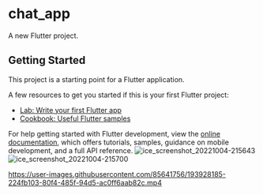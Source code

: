 # chat_app

A new Flutter project.

## Getting Started

This project is a starting point for a Flutter application.

A few resources to get you started if this is your first Flutter project:

- [Lab: Write your first Flutter app](https://docs.flutter.dev/get-started/codelab)
- [Cookbook: Useful Flutter samples](https://docs.flutter.dev/cookbook)

For help getting started with Flutter development, view the
[online documentation](https://docs.flutter.dev/), which offers tutorials,
samples, guidance on mobile development, and a full API reference.
![ice_screenshot_20221004-215643](https://user-images.githubusercontent.com/85641756/193928047-0fff424f-7538-440b-9771-56f543279f69.png)
![ice_screenshot_20221004-215700](https://user-images.githubusercontent.com/85641756/193928137-0c212df0-9fa2-4bcc-9f9c-8725d345b330.png)


https://user-images.githubusercontent.com/85641756/193928185-224fb103-80f4-485f-94d5-ac0ff6aab82c.mp4

